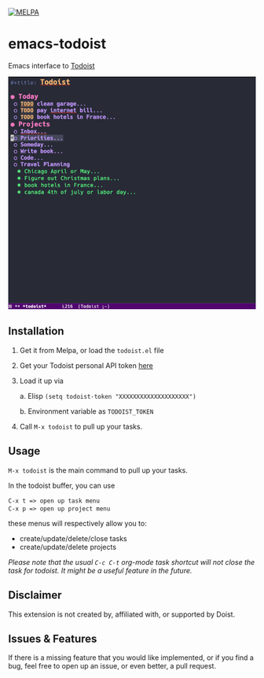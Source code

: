 [![MELPA](https://melpa.org/packages/todoist-badge.svg)](https://melpa.org/#/todoist)

# emacs-todoist
Emacs interface to [Todoist](https://todoist.com)

![alt text](screenshot.png)

## Installation
1. Get it from Melpa, or load the `todoist.el` file
2. Get your Todoist personal API token [here](https://todoist.com/Users/viewPrefs?page=integrations)
3. Load it up via

   a. Elisp
       ```
       (setq todoist-token "XXXXXXXXXXXXXXXXXXXX")
       ```

   b. Environment variable as `TODOIST_TOKEN`

4. Call `M-x todoist` to pull up your tasks.

## Usage

`M-x todoist` is the main command to pull up your tasks.

In the todoist buffer, you can use
```
C-x t => open up task menu
C-x p => open up project menu
```
these menus will respectively allow you to:
- create/update/delete/close tasks
- create/update/delete projects


*Please note that the usual `C-c C-t` org-mode task shortcut will not close the task for todoist. It might be a useful feature in the future.*

## Disclaimer
This extension is not created by, affiliated with, or supported by Doist.

## Issues & Features
If there is a missing feature that you would like implemented, or if you find a bug, feel free to open up an issue, or even better, a pull request.
